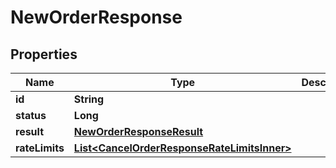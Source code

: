 

# NewOrderResponse


## Properties

| Name | Type | Description | Notes |
|------------ | ------------- | ------------- | -------------|
|**id** | **String** |  |  [optional] |
|**status** | **Long** |  |  [optional] |
|**result** | [**NewOrderResponseResult**](NewOrderResponseResult.md) |  |  [optional] |
|**rateLimits** | [**List&lt;CancelOrderResponseRateLimitsInner&gt;**](CancelOrderResponseRateLimitsInner.md) |  |  [optional] |



